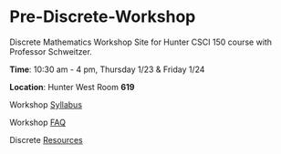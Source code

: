 # Pre-Discrete-Workshop
Discrete Mathematics Workshop Site for Hunter CSCI 150 course with Professor Schweitzer.

**Time**: 10:30 am - 4 pm, Thursday 1/23 & Friday 1/24

**Location**: Hunter West Room **619**

Workshop [Syllabus](/syllabus)

Workshop [FAQ](/faq)

Discrete [Resources](/resources)




